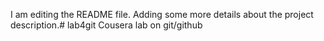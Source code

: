 I am editing the README file. Adding some more details about the project description.# lab4git
Cousera lab on git/github
